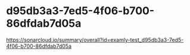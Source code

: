 # d95db3a3-7ed5-4f06-b700-86dfdab7d05a
https://sonarcloud.io/summary/overall?id=examly-test_d95db3a3-7ed5-4f06-b700-86dfdab7d05a
